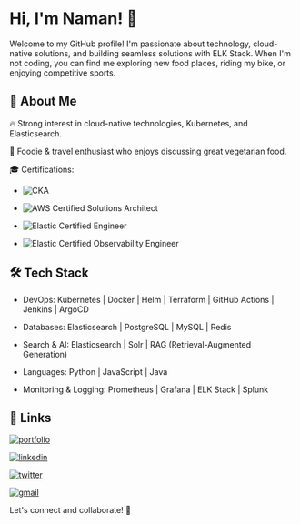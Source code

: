 
# Hi, I'm Naman! 👋

Welcome to my GitHub profile! I'm passionate about technology, cloud-native solutions, and building seamless solutions with ELK Stack. When I'm not coding, you can find me exploring new food places, riding my bike, or enjoying competitive sports.
## 🚀 About Me

🔥 Strong interest in cloud-native technologies, Kubernetes, and Elasticsearch.

🍲 Foodie & travel enthusiast who enjoys discussing great vegetarian food.

🎓 Certifications: 

- ![CKA](https://img.shields.io/badge/Certified%20Kubernetes-Administrator-blue)

- ![AWS Certified Solutions Architect](https://img.shields.io/badge/AWS%20Certified-Solutions%20Architect-orange)

- ![Elastic Certified Engineer](https://img.shields.io/badge/Elastic%20Certified-Engineer-blue)  

- ![Elastic Certified Observability Engineer](https://img.shields.io/badge/Elastic%20Certified-Observability%20Engineer-blue)




## 🛠 Tech Stack

- DevOps: Kubernetes | Docker | Helm | Terraform | GitHub Actions | Jenkins | ArgoCD

- Databases: Elasticsearch | PostgreSQL | MySQL | Redis

- Search & AI: Elasticsearch | Solr | RAG (Retrieval-Augmented Generation)

- Languages: Python | JavaScript | Java

- Monitoring & Logging: Prometheus | Grafana | ELK Stack | Splunk



## 🔗 Links
[![portfolio](https://img.shields.io/badge/Portfolio-255E63?style=for-the-badge&logo=About.me&logoColor=white)](https://namanagrwl.github.io/developerFolio/)

[![linkedin](https://img.shields.io/badge/linkedin-0A66C2?style=for-the-badge&logo=linkedin&logoColor=white)](https://www.linkedin.com/in/namanagrawallinkdin/)

[![twitter](https://img.shields.io/badge/X-000000?style=for-the-badge&logo=x&logoColor=white)](https://x.com/_Naman_Agrawal)

[![gmail](https://img.shields.io/badge/Gmail-D14836?style=for-the-badge&logo=gmail&logoColor=white)](namanagrawal6222@gmail.com)

Let's connect and collaborate! 🚀


<!---
naman-26/naman-26 is a ✨ special ✨ repository because its `README.md` (this file) appears on your GitHub profile.
You can click the Preview link to take a look at your changes.
--->
